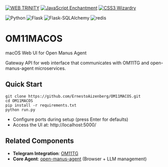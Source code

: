 [![WEB TRINITY](https://img.shields.io/badge/-WEB%20TRINITY-111111?style=for-the-badge&logo=html5&logoColor=E34F26&labelColor=000000&color=111111&animation=glow&link=https://developer.mozilla.org)](https://developer.mozilla.org) [![JavaScript Enchantment](https://img.shields.io/badge/JavaScript-F7DF1E?style=for-the-badge&logo=javascript&logoColor=black&labelColor=101010&color=F7DF1E&animation=glow&link=https://en.wikipedia.org/wiki/JavaScript)](https://en.wikipedia.org/wiki/JavaScript) [![CSS3 Wizardry](https://img.shields.io/badge/CSS3-1572B6?style=for-the-badge&logo=css3&logoColor=white&labelColor=101010&color=1572B6&animation=glow&link=https://en.wikipedia.org/wiki/CSS)](https://en.wikipedia.org/wiki/CSS)

![Python](https://img.shields.io/badge/Python-3.7-ff69b4) ![Flask](https://img.shields.io/badge/Flask-2.2.5-ff9e00) ![Flask-SQLAlchemy](https://img.shields.io/badge/Flask--SQLAlchemy-3.1.1-00cc88) ![redis](https://img.shields.io/badge/redis-latest-cc0000)
# OM11MACOS

macOS Web UI for Open Manus Agent  

Gateway API for web interface that communicates with OM11TG and open-manus-agent microservices.

## Quick Start

```shell
git clone https://github.com/ErnestoAizenberg/OM11MACOS.git
cd OM11MACOS
pip install -r requirements.txt
python run.py
```

- Configure ports during setup (press Enter for defaults)
- Access the UI at: http://localhost:5000/

## Related Components

- **Telegram Integration**: [OM11TG](https://github.com/ErnestoAizenberg/OM11TG)
- **Core Agent**: [open-manus-agent](https://github.com/ErnestoAizenberg/open-manus-agent) (Browser + LLM management)
